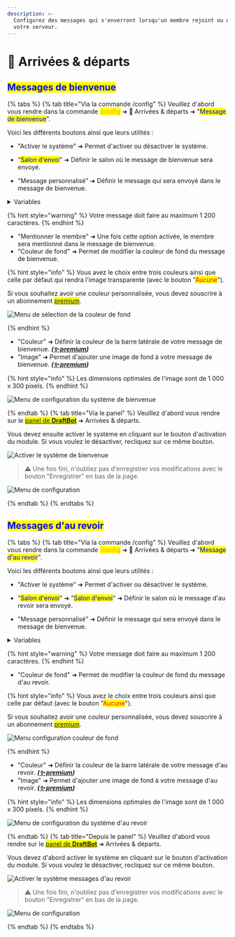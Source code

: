 ```yaml
---
description: >-
  Configurez des messages qui s'enverront lorsqu'un membre rejoint ou quitte
  votre serveur.
---
```


# 👋 Arrivées & départs

## <mark style="color:blue;">Messages de bienvenue</mark>

{% tabs %}
{% tab title="Via la commande /config" %}
Veuillez d'abord vous rendre dans la commande <mark style="color:orange;">/config</mark> ➜ 👋
Arrivées & départs ➜ "<mark style="color:blue;">Message de bienvenue</mark>".

Voici les différents boutons ainsi que leurs utilités :
- "Activer le système" ➜ Permet d'activer ou désactiver le système.
- "<mark style="color:blue;">Salon d'envoi</mark>" ➜ Définir le salon où le message de bienvenue sera envoyé.

- "Message personnalisé" ➜ Définir le message qui sera envoyé dans le message de bienvenue.

<details>
<summary>Variables</summary>
Les variables sont des bouts de texte qui évoluent suivant la personne, le serveur, le salon ou encore le temps. Voici celles utilisables dans les messages de bienvenue de DraftBot.

- `{user}` ➜ Mention du membre
- `{user.id}` ➜ Identifiant du membre
- `{user.username}` ➜ Pseudo du membre
- `{user.nickname}` ➜ Surnom ou pseudo du membre
- `{user.tag}` ➜ Tag du membre _(Pseudo#0000)_
- `{server}` ➜ Nom du serveur
- `{server.id}` ➜ Identifiant du serveur
- `{server.name}` ➜ Nom du serveur
- `{server.membercount}` ➜ Nombre de membres sur le serveur
- `{channel}` ➜ Mentions du salon
- `{channel.id}` ➜ Identifiant du salon
- `{channel.name}` ➜ Nom du salon
- `{date}` ➜ Date actuelle (JJ/MM/AAAA)
- `{time}` ➜ Heure actuelle (HH:MM)
- `{timestamp}` ➜ Timestamp actuel en secondes
</details>

{% hint style="warning" %}
Votre message doit faire au maximum 1 200 caractères.
{% endhint %}

- "Mentionner le membre" ➜ Une fois cette option activée, le membre sera mentionné dans le message de bienvenue.
- "Couleur de fond" ➜ Permet de modifier la couleur de fond du message de bienvenue.

{% hint style="info" %}
Vous avez le choix entre trois couleurs ainsi que celle par défaut qui rendra l'image transparente (avec le bouton "<mark style="color:red;">Aucune</mark>").

Si vous souhaitez avoir une couleur personnalisée, vous devez souscrire à un abonnement <mark style="color:blue;">[premium](https://draftbot.fr/premium)</mark>.

![Menu de sélection de la couleur de fond](../../.gitbook/assets/welcome/configuration-welcome-color.png)

{% endhint %}

- "Couleur" ➜ Définir la couleur de la barre latérale de votre message de bienvenue. **_([✨ premium](https://draftbot.fr/premium))_**
- "Image" ➜ Permet d'ajouter une image de fond à votre message de bienvenue. **_([✨ premium](https://draftbot.fr/premium))_**

{% hint style="info" %}
Les dimensions optimales de l'image sont de 1 000 x 300 pixels.
{% endhint %}

![Menu de configuration du système de bienvenue](../../.gitbook/assets/welcome/configuration-welcome.png)

{% endtab %}
{% tab title="Via le panel" %}
Veuillez d'abord vous rendre sur le <mark style="color:blue;">[panel de **DraftBot**](https://draftbot.fr/dashboard/)</mark> ➜ Arrivées & départs.

Vous devez ensuite activer le système en cliquant sur le bouton d'activation du module. Si vous voulez le désactiver, recliquez sur ce même bouton.

![Activer le système de bienvenue](../../.gitbook/assets/welcome/dashboard-welcome-enable.png)

> ⚠️ Une fois fini, n'oubliez pas d'enregistrer vos modifications avec le bouton "Enregistrer" en bas de la page.

![Menu de configuration](../../.gitbook/assets/welcome/dashboard-welcome.png)

{% endtab %}
{% endtabs %}

## <mark style="color:blue;">Messages d'au revoir</mark>

{% tabs %}
{% tab title="Via la commande /config" %}
Veuillez d'abord vous rendre dans la commande <mark style="color:orange;">/config</mark> ➜ 👋
Arrivées & départs ➜ "<mark style="color:blue;">Message d'au revoir</mark>".

Voici les différents boutons ainsi que leurs utilités :
- "Activer le système" ➜ Permet d'activer ou désactiver le système.
- "<mark style="color:blue;">Salon d'envoi</mark>" ➜ "<mark style="color:blue;">Salon d'envoi</mark>" ➜ Définir le salon où le message d'au revoir sera envoyé.

- "Message personnalisé" ➜ Définir le message qui sera envoyé dans le message de bienvenue.

<details>
<summary>Variables</summary>
Les variables sont des bouts de texte qui évoluent suivant la personne, le serveur, le salon ou encore le temps. Voici celles utilisables dans les messages d'au revoir de DraftBot.

- `{user}` ➜ Mention du membre
- `{user.id}` ➜ Identifiant du membre
- `{user.username}` ➜ Pseudo du membre
- `{user.nickname}` ➜ Surnom ou pseudo du membre
- `{user.tag}` ➜ Tag du membre _(Pseudo#0000)_
- `{server}` ➜ Nom du serveur
- `{server.id}` ➜ Identifiant du serveur
- `{server.name}` ➜ Nom du serveur
- `{server.membercount}` ➜ Nombre de membres sur le serveur
- `{channel}` ➜ Mentions du salon
- `{channel.id}` ➜ Identifiant du salon
- `{channel.name}` ➜ Nom du salon
- `{date}` ➜ Date actuelle (JJ/MM/AAAA)
- `{time}` ➜ Heure actuelle (HH:MM)
- `{timestamp}` ➜ Timestamp actuel en secondes
</details>

{% hint style="warning" %}
Votre message doit faire au maximum 1 200 caractères.
{% endhint %}

- "Couleur de fond" ➜ Permet de modifier la couleur de fond du message d'au revoir.

{% hint style="info" %}
Vous avez le choix entre trois couleurs ainsi que celle par défaut (avec le bouton "<mark style="color:red;">Aucune</mark>"). 

Si vous souhaitez avoir une couleur personnalisée, vous devez souscrire à un abonnement <mark style="color:blue;">[premium](https://draftbot.fr/premium)</mark>.

![Menu configuration couleur de fond](../../.gitbook/assets/welcome/configuration-goodbye-color.png)

{% endhint %}

- "Couleur" ➜ Définir la couleur de la barre latérale de votre message d'au revoir. **_([✨ premium](https://draftbot.fr/premium))_**
- "Image" ➜ Permet d'ajouter une image de fond à votre message d'au revoir. **_([✨ premium](https://draftbot.fr/premium))_**

{% hint style="info" %}
Les dimensions optimales de l'image sont de 1 000 x 300 pixels.
{% endhint %}

![Menu de configuration du système d'au revoir](../../.gitbook/assets/welcome/configuration-goodbye.png)

{% endtab %}
{% tab title="Depuis le panel" %}
Veuillez d'abord vous rendre sur le <mark style="color:blue;">[panel de **DraftBot**](https://draftbot.fr/dashboard)</mark> ➜ Arrivées & départs.

Vous devez d'abord activer le système en cliquant sur le bouton d'activation du module. Si vous voulez le désactiver, recliquez sur ce même bouton.

![Activer le système messages d'au revoir](../../.gitbook/assets/welcome/dashboard-goodbye-enable.png)

> ⚠️ Une fois fini, n'oubliez pas d'enregistrer vos modifications avec le bouton "Enregistrer" en bas de la page.

![Menu de configuration](../../.gitbook/assets/welcome/dashboard-goodbye-configuration.png)

{% endtab %}
{% endtabs %}